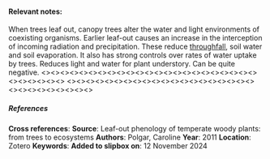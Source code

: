 #### **Relevant notes**:
When trees leaf out, canopy trees alter the water and light environments of coexisting organisms. Earlier leaf-out causes an increase in the interception of incoming radiation and precipitation. These reduce [throughfall](Throughfall), soil water and soil evaporation.
It also has strong controls over rates of water uptake by trees. Reduces light and water for plant understory. Can be quite negative.
<><><><><><><><><><><><><><><><><><><><><><><><><><><><><>
<><><><><><><><><><><><><><><><><><><><><><><><><><><><><>
##### References
**Cross references**:
**Source**: Leaf-out phenology of temperate woody plants: from trees to ecosystems
**Authors**: Polgar, Caroline
**Year**: 2011
**Location**: Zotero
**Keywords**: 
**Added to slipbox on**:  12 November 2024